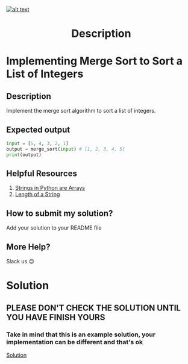 <a href="https://www.core-code.io/">

![alt text](https://uploads-ssl.webflow.com/5eb2f56932c3562feab232e3/5f73550d00249e7e96c9f3de_Logo.png 'corecodeio')

</a>

<h1 align="center">Description</h1>

# Implementing Merge Sort to Sort a List of Integers


## Description

Implement the merge sort algorithm to sort a list of integers. 

## Expected output
```python
input = [5, 4, 3, 2, 1]
output = merge_sort(input) # [1, 2, 3, 4, 5]
print(output)
``` 

## Helpful Resources

1. [Strings in Python are Arrays](https://www.w3schools.com/python/gloss_python_strings_are_arrays.asp)
2. [Length of a String](https://www.w3schools.com/python/gloss_python_string_length.asp)

## How to submit my solution?

Add your solution to your README file

## More Help?

Slack us 😉

# Solution

## PLEASE DON'T CHECK THE SOLUTION UNTIL YOU HAVE FINISH YOURS

### Take in mind that this is an example solution, your implementation can be different and that's ok

[Solution](../sol)
